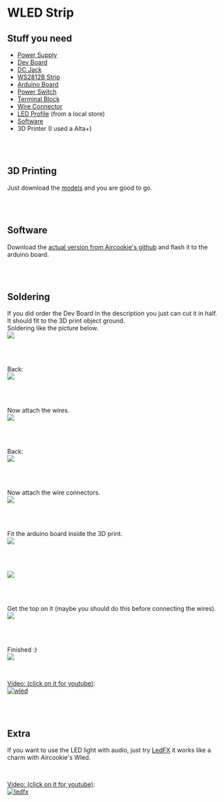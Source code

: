 # WLED Strip

## Stuff you need

- [Power Supply](https://de.aliexpress.com/item/1005001303324684.html?spm=a2g0s.9042311.0.0.1af34c4dsxGvdi)
- [Dev Board](https://de.aliexpress.com/item/33005775828.html?spm=a2g0s.9042311.0.0.1af34c4dsxGvdi)
- [DC Jack](https://de.aliexpress.com/item/4001249055244.html?spm=a2g0s.9042311.0.0.1af34c4dsxGvdi)
- [WS2812B Strip](https://de.aliexpress.com/item/4000744445376.html?spm=a2g0s.9042311.0.0.1af34c4dsxGvdi)
- [Arduino Board](https://de.aliexpress.com/item/32681374223.html?spm=a2g0s.9042311.0.0.1af34c4dsxGvdi)
- [Power Switch](https://de.aliexpress.com/item/1000005699023.html?spm=a2g0o.productlist.0.0.dc7a49884fgCJc&algo_pvid=349added-03dd-465d-8b98-af15a6a31dc2&algo_expid=349added-03dd-465d-8b98-af15a6a31dc2-6&btsid=0bb0623b16032974595235601e0455&ws_ab_test=searchweb0_0,searchweb201602_,searchweb201603_)
- [Terminal Block](https://de.aliexpress.com/item/32993227789.html?spm=a2g0o.productlist.0.0.54e8653aAznjTx&algo_pvid=60374bb4-2752-4200-9a21-e393b7c86d24&algo_expid=60374bb4-2752-4200-9a21-e393b7c86d24-2&btsid=0bb0623616032992973188367ed634&ws_ab_test=searchweb0_0,searchweb201602_,searchweb201603_)
- [Wire Connector](https://de.aliexpress.com/item/4000145341391.html?spm=a2g0o.productlist.0.0.6fdc46b9sdjcnh&algo_pvid=89ddaae7-6b22-435b-ac7c-fb46ebc3fd3c&algo_expid=89ddaae7-6b22-435b-ac7c-fb46ebc3fd3c-7&btsid=0bb0623616032993704351961ed634&ws_ab_test=searchweb0_0,searchweb201602_,searchweb201603_)
- [LED Profile](https://www.topled.ch/SILER-Aufbauprofil-Aluminium-eloxiert) (from a local store)
- [Software](https://github.com/Aircoookie/WLED)
- 3D Printer (I used a Alta+)

<br>
<br>

## 3D Printing
Just download the [models](/doc/3d_objects/) and you are good to go.

<br>
<br>

## Software
Download the [actual version from Aircookie's github](https://github.com/Aircoookie/WLED/releases) and flash it to the arduino board.

<br>
<br>

## Soldering
If you did order the Dev Board in the description you just can cut it in half.<br>
It should fit to the 3D print object ground.<br>
Soldering like the picture below.<br>
![](/doc/pic/pic1.jpeg)

<br>
<br>

Back: <br>
![](/doc/pic/pic2.jpeg)

<br>
<br>

Now attach the wires.<br>
![](/doc/pic/pic3.jpeg)

<br>
<br>

Back:<br>
![](/doc/pic/pic4.jpeg)

<br>
<br>

Now attach the wire connectors.<br>
![](/doc/pic/pic5.jpeg)

<br>
<br>

Fit the arduino board inside the 3D print.<br>
![](/doc/pic/pic6.jpeg)

<br>
<br>

![](/doc/pic/pic7.jpeg)

<br>
<br>

Get the top on it (maybe you should do this before connecting the wires).<br>
![](/doc/pic/pic8.jpeg)

<br>
<br>

Finished :)<br>
![](/doc/pic/pic9.jpeg)

<br>

[Video: (click on it for youtube)](https://www.youtube.com/watch?v=cf00crw5-ws):<br>
[![wled](/doc/vid/wled.gif)](https://www.youtube.com/watch?v=cf00crw5-ws)

<br>
<br>

## Extra
If you want to use the LED light with audio, just try [LedFX](https://github.com/ahodges9/LedFx) it works like a charm with Aircookie's Wled.<br>

<br>

[Video: (click on it for youtube)](https://www.youtube.com/watch?v=0bXIf_zYLFY):<br>
[![ledfx](/doc/vid/music.gif)](https://www.youtube.com/watch?v=0bXIf_zYLFY)
